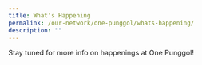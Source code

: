 ```yaml
---
title: What's Happening
permalink: /our-network/one-punggol/whats-happening/
description: ""
---
```


Stay tuned for more info on happenings at One Punggol!